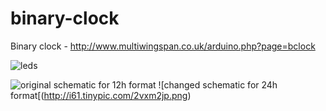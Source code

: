 # binary-clock
Binary clock - http://www.multiwingspan.co.uk/arduino.php?page=bclock

![leds](http://www.multiwingspan.co.uk/images/arduino/btime2.png)

![original schematic for 12h format](http://www.multiwingspan.co.uk/images/arduino/bclock_bb.png)
![changed schematic for 24h format[(http://i61.tinypic.com/2vxm2jp.png)
